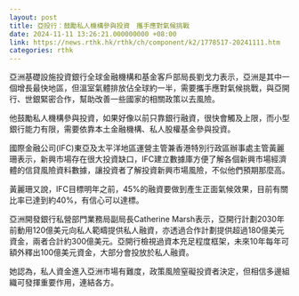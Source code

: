 ```yaml
---
layout: post
title: 亞投行：鼓勵私人機構參與投資　攜手應對氣候挑戰
date: 2024-11-11 13:26:21.000000000 +08:00
link: https://news.rthk.hk/rthk/ch/component/k2/1778517-20241111.htm
categories: rthk
---
```


亞洲基礎設施投資銀行全球金融機構和基金客戶部局長劉戈力表示，亞洲是其中一個增長最快地區，但溫室氣體排放佔全球約一半，需要攜手應對氣候挑戰，與亞開行、世銀緊密合作，幫助改善一些國家的相關政策以去風險。

他鼓勵私人機構參與投資，如果好像以前只靠銀行融資，很快會觸及上限，而小型銀行能力有限，需要依靠本土金融機構、私人股權基金參與投資。

國際金融公司(IFC)東亞及太平洋地區運營主管兼香港特別行政區辦事處主管黃麗珊表示，新興市場存在很大投資缺口，IFC建立數據庫方便了解各個新興市場經濟體的信貸風險資料數據，讓投資者了解投資新興市場風險，不似他們預期那麼高。

黃麗珊又說，IFC目標明年之前，45%的融資要做到產生正面氣候效果，目前有關比率已達到約40%，有信心可以達標。

亞洲開發銀行私營部門業務局副局長Catherine Marsh表示，亞開行計劃2030年前動用120億美元向私人範疇提供私人融資，亦透過合作計劃提供超過180億美元資金，兩者合計約300億美元。亞開行檢視過資本充足程度框架，未來10年每年可額外釋出100億美元資金，大部分會投放於私人融資。

她認為，私人資金進入亞洲市場有難度，政策風險窒礙投資者決定，但相信多邊組織可發揮重要作用，連結各方。

